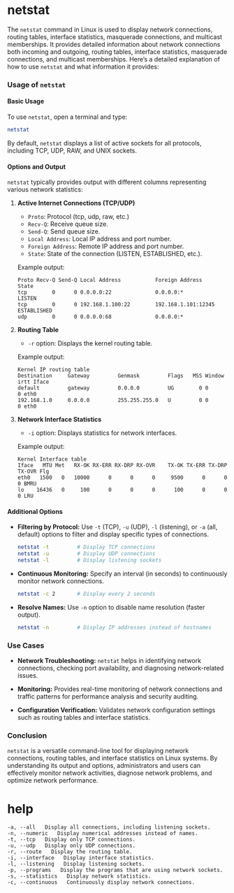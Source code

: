 # netstat 

The `netstat` command in Linux is used to display network connections, routing tables, interface statistics, masquerade connections, and multicast memberships. It provides detailed information about network connections both incoming and outgoing, routing tables, interface statistics, masquerade connections, and multicast memberships. Here’s a detailed explanation of how to use `netstat` and what information it provides:

### Usage of `netstat`

#### Basic Usage

To use `netstat`, open a terminal and type:

```bash
netstat
```

By default, `netstat` displays a list of active sockets for all protocols, including TCP, UDP, RAW, and UNIX sockets.

#### Options and Output

`netstat` typically provides output with different columns representing various network statistics:

1. **Active Internet Connections (TCP/UDP)**
   - `Proto`: Protocol (tcp, udp, raw, etc.)
   - `Recv-Q`: Receive queue size.
   - `Send-Q`: Send queue size.
   - `Local Address`: Local IP address and port number.
   - `Foreign Address`: Remote IP address and port number.
   - `State`: State of the connection (LISTEN, ESTABLISHED, etc.).

   Example output:
   ```
   Proto Recv-Q Send-Q Local Address           Foreign Address         State
   tcp        0      0 0.0.0.0:22              0.0.0.0:*               LISTEN
   tcp        0      0 192.168.1.100:22        192.168.1.101:12345     ESTABLISHED
   udp        0      0 0.0.0.0:68              0.0.0.0:*
   ```

2. **Routing Table**
   - `-r` option: Displays the kernel routing table.

   Example output:
   ```
   Kernel IP routing table
   Destination     Gateway         Genmask         Flags   MSS Window  irtt Iface
   default         gateway         0.0.0.0         UG        0 0          0 eth0
   192.168.1.0     0.0.0.0         255.255.255.0   U         0 0          0 eth0
   ```

3. **Network Interface Statistics**
   - `-i` option: Displays statistics for network interfaces.

   Example output:
   ```
   Kernel Interface table
   Iface   MTU Met   RX-OK RX-ERR RX-DRP RX-OVR    TX-OK TX-ERR TX-DRP TX-OVR Flg
   eth0   1500   0   10000      0      0      0     9500      0      0      0 BMRU
   lo    16436   0     100      0      0      0      100      0      0      0 LRU
   ```

#### Additional Options

- **Filtering by Protocol:** Use `-t` (TCP), `-u` (UDP), `-l` (listening), or `-a` (all, default) options to filter and display specific types of connections.

  ```bash
  netstat -t         # Display TCP connections
  netstat -u         # Display UDP connections
  netstat -l         # Display listening sockets
  ```

- **Continuous Monitoring:** Specify an interval (in seconds) to continuously monitor network connections.

  ```bash
  netstat -c 2       # Display every 2 seconds
  ```

- **Resolve Names:** Use `-n` option to disable name resolution (faster output).

  ```bash
  netstat -n         # Display IP addresses instead of hostnames
  ```

### Use Cases

- **Network Troubleshooting:** `netstat` helps in identifying network connections, checking port availability, and diagnosing network-related issues.

- **Monitoring:** Provides real-time monitoring of network connections and traffic patterns for performance analysis and security auditing.

- **Configuration Verification:** Validates network configuration settings such as routing tables and interface statistics.

### Conclusion

`netstat` is a versatile command-line tool for displaying network connections, routing tables, and interface statistics on Linux systems. By understanding its output and options, administrators and users can effectively monitor network activities, diagnose network problems, and optimize network performance.

# help 

```
-a, --all   Display all connections, including listening sockets.
-n, --numeric   Display numerical addresses instead of names.
-t, --tcp   Display only TCP connections.
-u, --udp   Display only UDP connections.
-r, --route   Display the routing table.
-i, --interface   Display interface statistics.
-l, --listening   Display listening sockets.
-p, --programs   Display the programs that are using network sockets.
-s, --statistics   Display network statistics.
-c, --continuous   Continuously display network connections.
```



